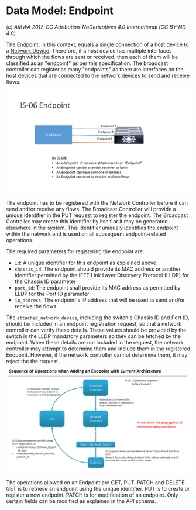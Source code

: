 # Data Model: Endpoint

_(c) AMWA 2017, CC Attribution-NoDerivatives 4.0 International (CC BY-ND 4.0)_

The Endpoint, in this context, equals a single connection of a host device to a [Network Device](Data%20Model%20-%20Network%20Device.md). Therefore, if a host device has multiple interfaces through which the flows are sent or received, then each of them will be classified as an "endpoint" as per this specification. The broadcast controller can register as many "endpoints" as there are interfaces on the host devices that are connected to the network devices to send and receive flows.

![Class Diagram](images/IS-06-Endpoint.png)

The endpoint has to be registered with the Network Controller before it can send and/or receive any flows. The Broadcast Controller will provide a unique identifier in the PUT request to register the endpoint. The Broadcast Controller may create this identifier by itself or it may be generated elsewhere in the system. This identifier uniquely identifies the endpoint within the network and is used on all subsequent endpoint-related operations.

The required parameters for registering the endpoint are:
* `id`: A unique identifier for this endpoint as explained above
* `chassis_id`: The endpoint should provide its MAC address or another identifier permitted by the IEEE Link Layer Discovery Protocol (LLDP) for the Chassis ID parameter
* `port_id`: The endpoint shall provide its MAC address as permitted by LLDP for the Port ID parameter
* `ip_address`: The endpoint's IP address that will be used to send and/or receive the flows

The `attached_network_device`, including the switch's Chassis ID and Port ID, should be included in an endpoint registration request, so that a network controller can verify these details. These values should be provided by the switch in the LLDP mandatory parameters so they can be fetched by the endpoint.
When these details are not included in the request, the network controller may attempt to determine them and include them in the registered Endpoint.
However, if the network controller cannot determine them, it may reject the the request.

![Sequence Diagram](images/Endpoint-information-flow.png)

The operations allowed on an Endpoint are GET, PUT, PATCH and DELETE. GET is to retrieve an endpoint using the unique identifier. PUT is to create or register a new endpoint. PATCH is for modification of an endpoint. Only certain fields can be modified as explained in the API schema.
